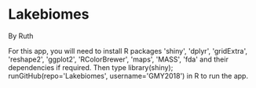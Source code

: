 # Lakebiomes

By Ruth

For this app, you will need to install R packages 'shiny', 'dplyr', 'gridExtra', 'reshape2', 'ggplot2', 'RColorBrewer', 'maps', 'MASS', 'fda' and their dependencies if required. 
Then type library(shiny); runGitHub(repo='Lakebiomes', username='GMY2018') in R to run the app.

